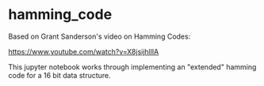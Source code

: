 # hamming_code

Based on Grant Sanderson's video on Hamming Codes:

https://www.youtube.com/watch?v=X8jsijhllIA

This jupyter notebook works through implementing an "extended" hamming code for a 16 bit data structure.
